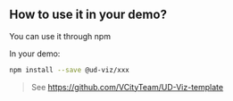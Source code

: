 ## How to use it in your demo?

You can use it through npm

In your demo:

```bash
npm install --save @ud-viz/xxx
```

> See https://github.com/VCityTeam/UD-Viz-template